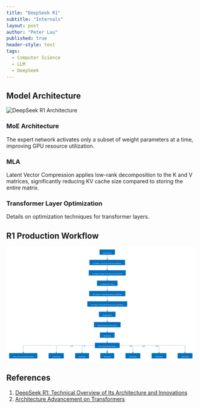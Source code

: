 ```yaml
---
title: "DeepSeek R1"
subtitle: "Internals"
layout: post
author: "Peter Lau"
published: true
header-style: text
tags:
  - Computer Science
  - LLM
  - DeepSeek
---
```


## Model Architecture

![DeepSeek R1 Architecture](https://media.geeksforgeeks.org/wp-content/uploads/20250203194805367699/architecture.webp)

### MoE Architecture

The expert network activates only a subset of weight parameters at a time, improving GPU resource utilization.

### MLA

Latent Vector Compression applies low-rank decomposition to the K and V matrices, significantly reducing KV cache size compared to storing the entire matrix.

### Transformer Layer Optimization

Details on optimization techniques for transformer layers.

## R1 Production Workflow

<div>
  <img class="shadow" src="/img/deepseek/DeepSeek R1.png" width="500" height="300" alt="DeepSeek R1 Production Workflow">
</div>

## References

1. [DeepSeek R1: Technical Overview of Its Architecture and Innovations](https://www.geeksforgeeks.org/deepseek-r1-technical-overview-of-its-architecture-and-innovations/)
2. [Architecture Advancement on Transformers](https://storage.googleapis.com/cmu-llms/2024/2024-09-05-architecture-advancement-on-transformers.pdf)
